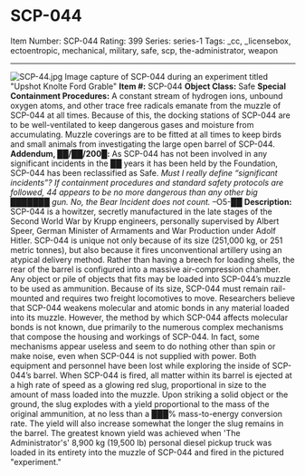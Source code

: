 # SCP-044
Item Number: SCP-044
Rating: 399
Series: series-1
Tags: _cc, _licensebox, ectoentropic, mechanical, military, safe, scp, the-administrator, weapon

---

![SCP-44.jpg](http://scp-wiki.wdfiles.com/local--files/scp-044/SCP-44.jpg)
Image capture of SCP-044 during an experiment titled "Upshot Knolte Ford Grable"
**Item #:** SCP-044
**Object Class:** Safe
**Special Containment Procedures:** A constant stream of hydrogen ions, unbound oxygen atoms, and other trace free radicals emanate from the muzzle of SCP-044 at all times. Because of this, the docking stations of SCP-044 are to be well-ventilated to keep dangerous gases and moisture from accumulating. Muzzle coverings are to be fitted at all times to keep birds and small animals from investigating the large open barrel of SCP-044.
**Addendum, ██/██/200█:** As SCP-044 has not been involved in any significant incidents in the ██ years it has been held by the Foundation, SCP-044 has been reclassified as Safe.
_Must I really define “significant incidents”? If containment procedures and standard safety protocols are followed, 44 appears to be no more dangerous than any other big ███████ gun. No, the Bear Incident does not count._ –O5-██
**Description:** SCP-044 is a howitzer, secretly manufactured in the late stages of the Second World War by Krupp engineers, personally supervised by Albert Speer, German Minister of Armaments and War Production under Adolf Hitler. SCP-044 is unique not only because of its size (251,000 kg, or 251 metric tonnes), but also because it fires unconventional artillery using an atypical delivery method. Rather than having a breech for loading shells, the rear of the barrel is configured into a massive air-compression chamber. Any object or pile of objects that fits may be loaded into SCP-044’s muzzle to be used as ammunition. Because of its size, SCP-044 must remain rail-mounted and requires two freight locomotives to move.
Researchers believe that SCP-044 weakens molecular and atomic bonds in any material loaded into its muzzle. However, the method by which SCP-044 affects molecular bonds is not known, due primarily to the numerous complex mechanisms that compose the housing and workings of SCP-044. In fact, some mechanisms appear useless and seem to do nothing other than spin or make noise, even when SCP-044 is not supplied with power. Both equipment and personnel have been lost while exploring the inside of SCP-044’s barrel.
When SCP-044 is fired, all matter within its barrel is ejected at a high rate of speed as a glowing red slug, proportional in size to the amount of mass loaded into the muzzle. Upon striking a solid object or the ground, the slug explodes with a yield proportional to the mass of the original ammunition, at no less than a ███% mass-to-energy conversion rate. The yield will also increase somewhat the longer the slug remains in the barrel. The greatest known yield was achieved when 'The Administrator's' 8,900 kg (19,500 lb) personal diesel pickup truck was loaded in its entirety into the muzzle of SCP-044 and fired in the pictured "experiment."